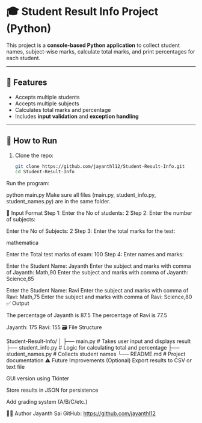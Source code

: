 # 🎓 Student Result Info Project (Python)

This project is a **console-based Python application** to collect student names, subject-wise marks, calculate total marks, and print percentages for each student.

---

## 📌 Features

- Accepts multiple students
- Accepts multiple subjects
- Calculates total marks and percentage
- Includes **input validation** and **exception handling**

---

## 🚀 How to Run

1. Clone the repo:
   ```bash
   git clone https://github.com/jayanthl12/Student-Result-Info.git
   cd Student-Result-Info
Run the program:


python main.py
Make sure all files (main.py, student_info.py, student_names.py) are in the same folder.

📝 Input Format
Step 1:
Enter the No of students: 2
Step 2:
Enter the number of subjects:


Enter the No of Subjects: 2
Step 3:
Enter the total marks for the test:

mathematica

Enter the Total test marks of exam: 100
Step 4:
Enter names and marks:


Enter the Student Name: Jayanth
Enter the subject and marks with comma of Jayanth: Math,90
Enter the subject and marks with comma of Jayanth: Science,85

Enter the Student Name: Ravi
Enter the subject and marks with comma of Ravi: Math,75
Enter the subject and marks with comma of Ravi: Science,80
✅ Output

The percentage of Jayanth is 87.5
The percentage of Ravi is 77.5

Jayanth: 175
Ravi: 155
🗃️ File Structure

Student-Result-Info/
│
├── main.py              # Takes user input and displays result
├── student_info.py      # Logic for calculating total and percentage
├── student_names.py     # Collects student names
└── README.md            # Project documentation
⚠️ Future Improvements (Optional)
Export results to CSV or text file

GUI version using Tkinter

Store results in JSON for persistence

Add grading system (A/B/C/etc.)

👨‍💻 Author
Jayanth Sai
GitHub: https://github.com/jayanthl12